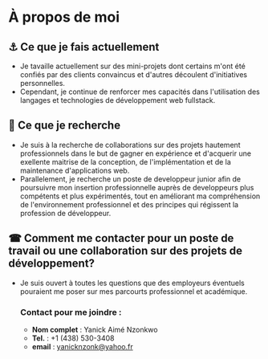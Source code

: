 # À propos de moi


<!--**YanickNzonk2/YanickNzonk2** is a ✨ _special_ ✨ repository because its `README.md` (this file) appears on your GitHub profile.

Here are some ideas to get you started:-->

## <font style="vertical-align: inherit;"><font style="vertical-align: inherit;">⚓</font></font>   Ce que je fais actuellement
- Je tavaille actuellement sur des mini-projets dont certains m'ont été confiés par des clients convaincus et d'autres découlent d'initiatives personnelles.
- Cependant, je continue de renforcer mes capacités dans l'utilisation des langages et technologies de développement web fullstack.
  
## <font style="vertical-align: inherit;"><font style="vertical-align: inherit;">🔎</font></font>    Ce que je recherche
- Je suis à la recherche de collaborations sur des projets hautement professionnels dans le but de gagner en expérience et d'acquerir une exellente maitrise de la conception, de l'implémentation et de la maintenance d'applications web.
- Parallelement, je recherche un poste de developpeur junior afin de poursuivre mon insertion professionnelle auprès de developpeurs plus compétents et plus expérimentés, tout en améliorant ma  compréhension de l'environnement professionnel et des principes qui régissent la profession de développeur.

## <font style="vertical-align: inherit;"><font style="vertical-align: inherit;">☎</font></font>    Comment me contacter pour un poste de travail ou une collaboration sur des projets de développement?
- Je suis ouvert à toutes les questions que des employeurs éventuels pouraient me poser sur mes parcourts professionnel et académique.
  ### Contact pour me joindre :
   - **Nom complet** : Yanick Aimé Nzonkwo
   - **Tel.** : +1 (438) 530-3408
   - **email** : yanicknzonk@yahoo.fr
  


